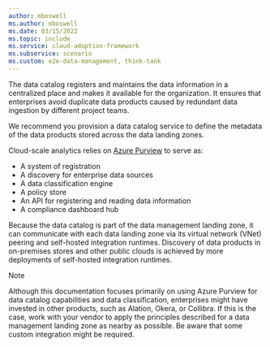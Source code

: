 ```yaml
---
author: mboswell
ms.author: mboswell
ms.date: 03/15/2022
ms.topic: include
ms.service: cloud-adoption-framework
ms.subservice: scenario
ms.custom: e2e-data-management, think-tank
---
```


The data catalog registers and maintains the data information in a centralized place and makes it available for the organization. It ensures that enterprises avoid duplicate data products caused by redundant data ingestion by different project teams.

We recommend you provision a data catalog service to define the metadata of the data products stored across the data landing zones.

Cloud-scale analytics relies on [Azure Purview](/azure/purview/overview) to serve as:

- A system of registration
- A discovery for enterprise data sources
- A data classification engine
- A policy store
- An API for registering and reading data information
- A compliance dashboard hub

Because the data catalog is part of the data management landing zone, it can communicate with each data landing zone via its virtual network (VNet) peering and self-hosted integration runtimes. Discovery of data products in on-premises stores and other public clouds is achieved by more deployments of self-hosted integration runtimes.

> [!NOTE]
> Although this documentation focuses primarily on using Azure Purview for data catalog capabilities and data classification, enterprises might have invested in other products, such as Alation, Okera, or Collibra. If this is the case, work with your vendor to apply the principles described for a data management landing zone as nearby as possible. Be aware that some custom integration might be required.
